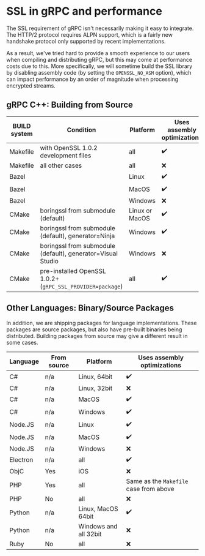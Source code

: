 # SSL in gRPC and performance

The SSL requirement of gRPC isn't necessarily making it easy to integrate. The HTTP/2 protocol requires ALPN support, which is a fairly new handshake protocol only supported by recent implementations.

As a result, we've tried hard to provide a smooth experience to our users when compiling and distributing gRPC, but this may come at performance costs due to this. More specifically, we will sometime build the SSL library by disabling assembly code
(by setting the `OPENSSL_NO_ASM` option), which can impact performance by an order of magnitude when processing encrypted streams.

## gRPC C++: Building from Source

BUILD system | Condition | Platform | Uses assembly optimizations
---|---|---|--
Makefile | with OpenSSL 1.0.2 development files | all | :heavy_check_mark:
Makefile | all other cases | all | :x:
Bazel | | Linux | :heavy_check_mark:
Bazel | | MacOS | :heavy_check_mark:
Bazel | | Windows | :x:
CMake | boringssl from submodule (default) | Linux or MacOS | :heavy_check_mark:
CMake | boringssl from submodule (default), generator=Ninja | Windows | :heavy_check_mark:
CMake | boringssl from submodule (default), generator=Visual Studio | Windows | :x:
CMake | pre-installed OpenSSL 1.0.2+ (`gRPC_SSL_PROVIDER=package`) | all | :heavy_check_mark:

## Other Languages: Binary/Source Packages

In addition, we are shipping packages for language implementations. These packages are source packages, but also have pre-built binaries being distributed. Building packages from source may give a different result in some cases.

Language | From source | Platform | Uses assembly optimizations
---|---|---|---
C#      | n/a | Linux, 64bit | :heavy_check_mark:
C#      | n/a | Linux, 32bit | :x:
C#      | n/a | MacOS | :heavy_check_mark:
C#      | n/a | Windows | :heavy_check_mark:
Node.JS | n/a | Linux | :heavy_check_mark:
Node.JS | n/a | MacOS | :heavy_check_mark:
Node.JS | n/a | Windows | :x:
Electron | n/a | all | :heavy_check_mark:
ObjC | Yes | iOS | :x:
PHP | Yes | all | Same as the `Makefile` case from above
PHP | No | all | :x:
Python | n/a | Linux, MacOS 64bit | :heavy_check_mark:
Python | n/a | Windows and all 32bit| :x:
Ruby | No | all | :x:
